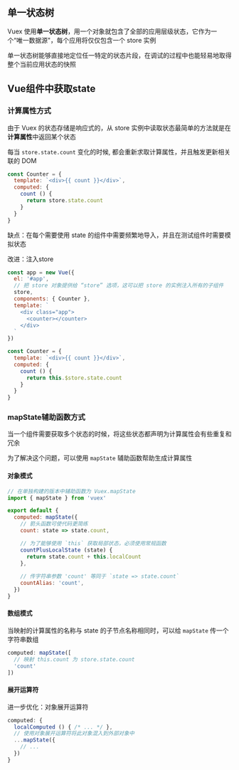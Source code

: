 ## 单一状态树

Vuex 使用**单一状态树**，用一个对象就包含了全部的应用层级状态，它作为一个“唯一数据源"，每个应用将仅仅包含一个 store 实例

单一状态树能够直接地定位任一特定的状态片段，在调试的过程中也能轻易地取得整个当前应用状态的快照



## Vue组件中获取state

### 计算属性方式

由于 Vuex 的状态存储是响应式的，从 store 实例中读取状态最简单的方法就是在**计算属性**中返回某个状态

每当 `store.state.count` 变化的时候, 都会重新求取计算属性，并且触发更新相关联的 DOM

```js
const Counter = {
  template: `<div>{{ count }}</div>`,
  computed: {
    count () {
      return store.state.count
    }
  }
}
```

缺点：在每个需要使用 state 的组件中需要频繁地导入，并且在测试组件时需要模拟状态

改进：注入store

```js
const app = new Vue({
  el: '#app',
  // 把 store 对象提供给 “store” 选项，这可以把 store 的实例注入所有的子组件
  store,
  components: { Counter },
  template: `
    <div class="app">
      <counter></counter>
    </div>
  `
})
```

```js
const Counter = {
  template: `<div>{{ count }}</div>`,
  computed: {
    count () {
      return this.$store.state.count
    }
  }
}
```

### mapState辅助函数方式

当一个组件需要获取多个状态的时候，将这些状态都声明为计算属性会有些重复和冗余

为了解决这个问题，可以使用 `mapState` 辅助函数帮助生成计算属性

#### 对象模式

```js
// 在单独构建的版本中辅助函数为 Vuex.mapState
import { mapState } from 'vuex'

export default {
  computed: mapState({
    // 箭头函数可使代码更简练
    count: state => state.count,

    // 为了能够使用 `this` 获取局部状态，必须使用常规函数
    countPlusLocalState (state) {
      return state.count + this.localCount
    },
      
    // 传字符串参数 'count' 等同于 `state => state.count`
    countAlias: 'count',
  })
}
```

#### 数组模式

当映射的计算属性的名称与 state 的子节点名称相同时，可以给 `mapState` 传一个字符串数组

```js
computed: mapState([
  // 映射 this.count 为 store.state.count
  'count'
])
```

#### 展开运算符

进一步优化：对象展开运算符

```js
computed: {
  localComputed () { /* ... */ },
  // 使用对象展开运算符将此对象混入到外部对象中
  ...mapState({
    // ...
  })
}
```

